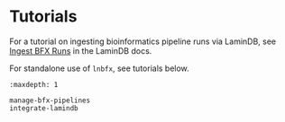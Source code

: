 # Tutorials

For a tutorial on ingesting bioinformatics pipeline runs via LaminDB, see [Ingest BFX Runs](https://lamin.ai/docs/db/tutorials/track-bfx-run) in the LaminDB docs.

For standalone use of `lnbfx`, see tutorials below.

```{toctree}
:maxdepth: 1

manage-bfx-pipelines
integrate-lamindb
```

